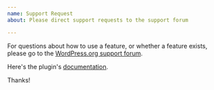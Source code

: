 ```yaml
---
name: Support Request
about: Please direct support requests to the support forum

---
```


For questions about how to use a feature, or whether a feature exists, please go to the [WordPress.org support forum](https://wordpress.org/support/plugin/block-lab/).

Here's the plugin's [documentation](https://getblocklab.com/docs/).

Thanks!
